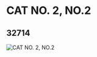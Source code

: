 # CAT NO. 2, NO.2
## 32714
![CAT NO. 2, NO.2](https://lc-www-live-s.legocdn.com/media/bricks/5/2/6182674.jpg)
